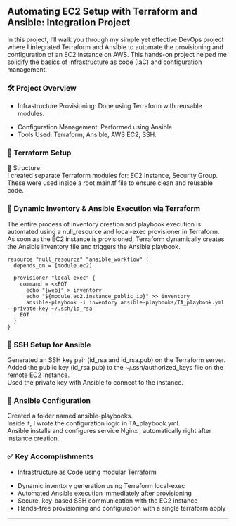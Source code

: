 <h2>Automating EC2 Setup with Terraform and Ansible: Integration Project</h2>
In this project, I’ll walk you through my simple yet effective DevOps project where I integrated Terraform and Ansible to automate the provisioning and configuration of an EC2 instance on AWS. This hands-on project helped me solidify the basics of infrastructure as code (IaC) and configuration management.

<h3>🛠️ Project Overview</h3>

* Infrastructure Provisioning: Done using Terraform with reusable modules.
- Configuration Management: Performed using Ansible.
- Tools Used: Terraform, Ansible, AWS EC2, SSH.


<h3>🧱 Terraform Setup </h3>
🔹 Structure</br>
I created separate Terraform modules for:
EC2 Instance,
Security Group.
These were used inside a root main.tf file to ensure clean and reusable code.

<h3>🔹 Dynamic Inventory & Ansible Execution via Terraform </h3>
The entire process of inventory creation and playbook execution is automated using a null_resource and local-exec provisioner in Terraform.
As soon as the EC2 instance is provisioned, Terraform dynamically creates the Ansible inventory file and triggers the Ansible playbook.

```
resource "null_resource" "ansible_workflow" {
  depends_on = [module.ec2]

  provisioner "local-exec" {
    command = <<EOT
      echo "[web]" > inventory
      echo "${module.ec2.instance_public_ip}" >> inventory
      ansible-playbook -i inventory ansible-playbooks/TA_playbook.yml --private-key ~/.ssh/id_rsa
    EOT
  }
}
```

<h3>🔐 SSH Setup for Ansible</h3>
Generated an SSH key pair (id_rsa and id_rsa.pub) on the Terraform server.</br>
Added the public key (id_rsa.pub) to the ~/.ssh/authorized_keys file on the remote EC2 instance.</br>
Used the private key with Ansible to connect to the instance.

<h3>🤖 Ansible Configuration</h3>
Created a folder named ansible-playbooks. </br>
Inside it, I wrote the configuration logic in TA_playbook.yml.</br>
Ansible installs and configures service Nginx , automatically right after instance creation.

<h3>✅ Key Accomplishments</h3>

* Infrastructure as Code using modular Terraform
- Dynamic inventory generation using Terraform local-exec
- Automated Ansible execution immediately after provisioning
- Secure, key-based SSH communication with the EC2 instance
- Hands-free provisioning and configuration with a single terraform apply
**************************************************************************************************************




